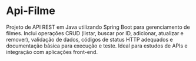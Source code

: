 # Api-Filme
Projeto de API REST em Java utilizando Spring Boot para gerenciamento de filmes. Inclui operações CRUD (listar, buscar por ID, adicionar, atualizar e remover), validação de dados, códigos de status HTTP adequados e documentação básica para execução e teste. Ideal para estudos de APIs e integração com aplicações front-end.

